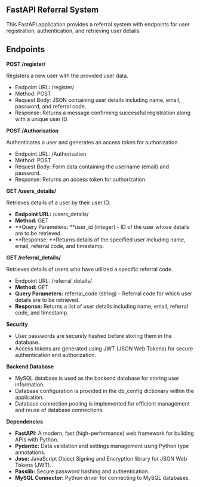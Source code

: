 ## FastAPI Referral System
This FastAPI application provides a referral system with endpoints for user registration, authentication, and retrieving user details.

## Endpoints
__POST /register/__

Registers a new user with the provided user data.
+ Endpoint URL: /register/
+ Method: POST
+ Request Body: JSON containing user details including name, email, password, and referral code.
+ Response: Returns a message confirming successful registration along with a unique user ID.

__POST /Authorisation__

Authenticates a user and generates an access token for authorization.

+ Endpoint URL: /Authorisation
+ Method: POST
+ Request Body: Form data containing the username (email) and password.
+ Response: Returns an access token for authorization.


__GET /users_details/__

Retrieves details of a user by their user ID.

+ **Endpoint URL:** /users_details/
+ **Method:** GET
+ **Query Parameters: **user_id (integer) - ID of the user whose details are to be retrieved.
+ **Response: **Returns details of the specified user including name, email, referral code, and timestamp.

__GET /referral_details/__

Retrieves details of users who have utilized a specific referral code.

+ Endpoint URL: /referral_details/
+ **Method:** GET
+ **Query Parameters:** referral_code (string) - Referral code for which user details are to be retrieved.
+ **Response:** Returns a list of user details including name, email, referral code, and timestamp.

__Security__

+ User passwords are securely hashed before storing them in the database.
+ Access tokens are generated using JWT (JSON Web Tokens) for secure authentication and authorization.

__Backend Database__

+ MySQL database is used as the backend database for storing user information.
+ Database configuration is provided in the db_config dictionary within the application.
+ Database connection pooling is implemented for efficient management and reuse of database connections.

__Dependencies__

+ **FastAPI:** A modern, fast (high-performance) web framework for building APIs with Python.
+ **Pydantic:** Data validation and settings management using Python type annotations.
+ **Jose:** JavaScript Object Signing and Encryption library for JSON Web Tokens (JWT).
+ **Passlib:** Secure password hashing and authentication.
+ **MySQL Connector:** Python driver for connecting to MySQL databases.
